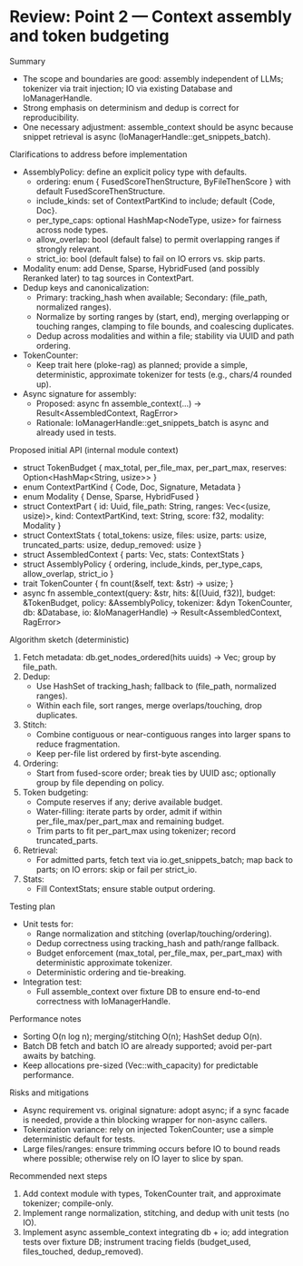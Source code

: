 # Review: Point 2 — Context assembly and token budgeting

Summary
- The scope and boundaries are good: assembly independent of LLMs; tokenizer via trait injection; IO via existing Database and IoManagerHandle.
- Strong emphasis on determinism and dedup is correct for reproducibility.
- One necessary adjustment: assemble_context should be async because snippet retrieval is async (IoManagerHandle::get_snippets_batch).

Clarifications to address before implementation
- AssemblyPolicy: define an explicit policy type with defaults.
  - ordering: enum { FusedScoreThenStructure, ByFileThenScore } with default FusedScoreThenStructure.
  - include_kinds: set of ContextPartKind to include; default {Code, Doc}.
  - per_type_caps: optional HashMap<NodeType, usize> for fairness across node types.
  - allow_overlap: bool (default false) to permit overlapping ranges if strongly relevant.
  - strict_io: bool (default false) to fail on IO errors vs. skip parts.
- Modality enum: add Dense, Sparse, HybridFused (and possibly Reranked later) to tag sources in ContextPart.
- Dedup keys and canonicalization:
  - Primary: tracking_hash when available; Secondary: (file_path, normalized ranges).
  - Normalize by sorting ranges by (start, end), merging overlapping or touching ranges, clamping to file bounds, and coalescing duplicates.
  - Dedup across modalities and within a file; stability via UUID and path ordering.
- TokenCounter:
  - Keep trait here (ploke-rag) as planned; provide a simple, deterministic, approximate tokenizer for tests (e.g., chars/4 rounded up).
- Async signature for assembly:
  - Proposed: async fn assemble_context(...) -> Result<AssembledContext, RagError>
  - Rationale: IoManagerHandle::get_snippets_batch is async and already used in tests.

Proposed initial API (internal module context)
- struct TokenBudget { max_total, per_file_max, per_part_max, reserves: Option<HashMap<String, usize>> }
- enum ContextPartKind { Code, Doc, Signature, Metadata }
- enum Modality { Dense, Sparse, HybridFused }
- struct ContextPart { id: Uuid, file_path: String, ranges: Vec<(usize, usize)>, kind: ContextPartKind, text: String, score: f32, modality: Modality }
- struct ContextStats { total_tokens: usize, files: usize, parts: usize, truncated_parts: usize, dedup_removed: usize }
- struct AssembledContext { parts: Vec<ContextPart>, stats: ContextStats }
- struct AssemblyPolicy { ordering, include_kinds, per_type_caps, allow_overlap, strict_io }
- trait TokenCounter { fn count(&self, text: &str) -> usize; }
- async fn assemble_context(query: &str, hits: &[(Uuid, f32)], budget: &TokenBudget, policy: &AssemblyPolicy, tokenizer: &dyn TokenCounter, db: &Database, io: &IoManagerHandle) -> Result<AssembledContext, RagError>

Algorithm sketch (deterministic)
1) Fetch metadata: db.get_nodes_ordered(hits uuids) -> Vec<EmbeddingData>; group by file_path.
2) Dedup:
   - Use HashSet of tracking_hash; fallback to (file_path, normalized ranges).
   - Within each file, sort ranges, merge overlaps/touching, drop duplicates.
3) Stitch:
   - Combine contiguous or near-contiguous ranges into larger spans to reduce fragmentation.
   - Keep per-file list ordered by first-byte ascending.
4) Ordering:
   - Start from fused-score order; break ties by UUID asc; optionally group by file depending on policy.
5) Token budgeting:
   - Compute reserves if any; derive available budget.
   - Water-filling: iterate parts by order, admit if within per_file_max/per_part_max and remaining budget.
   - Trim parts to fit per_part_max using tokenizer; record truncated_parts.
6) Retrieval:
   - For admitted parts, fetch text via io.get_snippets_batch; map back to parts; on IO errors: skip or fail per strict_io.
7) Stats:
   - Fill ContextStats; ensure stable output ordering.

Testing plan
- Unit tests for:
  - Range normalization and stitching (overlap/touching/ordering).
  - Dedup correctness using tracking_hash and path/range fallback.
  - Budget enforcement (max_total, per_file_max, per_part_max) with deterministic approximate tokenizer.
  - Deterministic ordering and tie-breaking.
- Integration test:
  - Full assemble_context over fixture DB to ensure end-to-end correctness with IoManagerHandle.

Performance notes
- Sorting O(n log n); merging/stitching O(n); HashSet dedup O(n).
- Batch DB fetch and batch IO are already supported; avoid per-part awaits by batching.
- Keep allocations pre-sized (Vec::with_capacity) for predictable performance.

Risks and mitigations
- Async requirement vs. original signature: adopt async; if a sync facade is needed, provide a thin blocking wrapper for non-async callers.
- Tokenization variance: rely on injected TokenCounter; use a simple deterministic default for tests.
- Large files/ranges: ensure trimming occurs before IO to bound reads where possible; otherwise rely on IO layer to slice by span.

Recommended next steps
1) Add context module with types, TokenCounter trait, and approximate tokenizer; compile-only.
2) Implement range normalization, stitching, and dedup with unit tests (no IO).
3) Implement async assemble_context integrating db + io; add integration tests over fixture DB; instrument tracing fields (budget_used, files_touched, dedup_removed).
